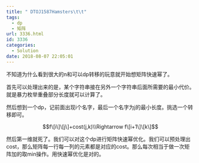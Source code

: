 ```yaml
---
title: " DTOJ1587Hamsters\t\t"
tags:
  - dp
  - 矩阵
url: 3336.html
id: 3336
categories:
  - Solution
date: 2018-08-07 22:05:01
---
```


不知道为什么看到很大的n和可以dp转移的玩意就开始想矩阵快速幂了。

首先可以处理出来的是，某个字符串接在另外一个字符串后面所需要的最小代价。就是暴力枚举重叠部分长度就可以计算了。

然后想到一个dp，记前面出现i个名字，最后一个名字为j的最小长度。挑选一个转移即可。

$$f\[i\]\[j\]+cost(j,k)\\Rightarrow f\[i+1\]\[k\]$$

然后第一维就死了。我们可以对这个dp进行矩阵快速幂优化。我们可以预处理出cost，那么矩阵每一行每一列的元素都是对应的cost。那么每次相当于做一次矩阵加的取min操作。用快速幂优化是对的。